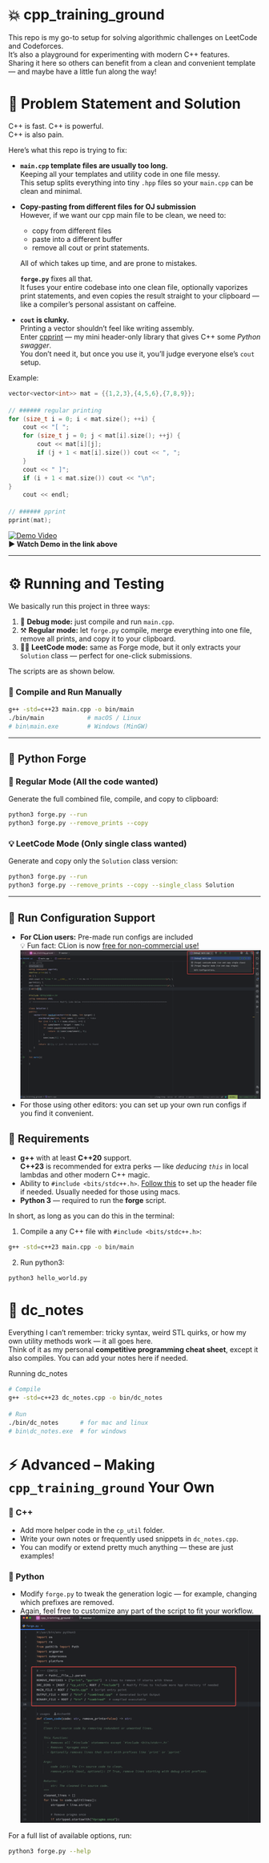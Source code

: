 # 💥 cpp_training_ground

This repo is my go-to setup for solving algorithmic challenges on LeetCode and Codeforces.  
It’s also a playground for experimenting with modern C++ features.  
Sharing it here so others can benefit from a clean and convenient template — and maybe have a little fun along the way!

# 📝  Problem Statement and Solution
C++ is fast. C++ is powerful.  
C++ is also pain.

Here’s what this repo is trying to fix:

- **`main.cpp` template files are usually too long.**  
  Keeping all your templates and utility code in one file messy.  
  This setup splits everything into tiny `.hpp` files so your `main.cpp` can be clean and minimal.

- **Copy-pasting from different files for OJ submission**  
  However, if we want our cpp main file to be clean, we need to:
    - copy from different files
    - paste into a different buffer
    - remove all cout or print statements. 
    
  All of which takes up time, and are prone to mistakes. 
    
    
  **`forge.py`** fixes all that.  
      It fuses your entire codebase into one clean file, optionally vaporizes print statements, and even copies the result straight to your clipboard — like a compiler’s personal assistant on caffeine.


- **`cout` is clunky.**  
  Printing a vector shouldn’t feel like writing assembly.  
  Enter [cpprint](https://github.com/dcchan98/cpprint) — my mini header-only library that gives C++ some *Python swagger*.  
  You don’t need it, but once you use it, you’ll judge everyone else’s `cout` setup.

Example:

```cpp
vector<vector<int>> mat = {{1,2,3},{4,5,6},{7,8,9}};

// ###### regular printing
for (size_t i = 0; i < mat.size(); ++i) {
    cout << "[ ";
    for (size_t j = 0; j < mat[i].size(); ++j) {
        cout << mat[i][j];
        if (j + 1 < mat[i].size()) cout << ", ";
    }
    cout << " ]";
    if (i + 1 < mat.size()) cout << "\n";
}
    cout << endl;
    
// ###### pprint 
pprint(mat);
```

[![Demo Video](https://img.youtube.com/vi/jbv2QQTHM5w/0.jpg)](https://youtu.be/jbv2QQTHM5w)  
**▶️ Watch Demo in the link above**

---

# ⚙️ Running and Testing

We basically run this project in three ways:

1. 🧩 **Debug mode:** just compile and run `main.cpp`.
2. ⚒️ **Regular mode:** let `forge.py` compile, merge everything into one file, remove all prints, and copy it to your clipboard.
3. 🧙‍♂️ **LeetCode mode:** same as Forge mode, but it only extracts your `Solution` class — perfect for one-click submissions. 

The scripts are as shown below.

### 🧩 Compile and Run Manually
```bash
g++ -std=c++23 main.cpp -o bin/main
./bin/main            # macOS / Linux
# bin\main.exe        # Windows (MinGW)
```
---
## 🐍 Python Forge
### 🔧 Regular Mode (All the code wanted)
Generate the full combined file, compile, and copy to clipboard:
```bash
python3 forge.py --run
python3 forge.py --remove_prints --copy
```
### 💡 LeetCode Mode (Only single class wanted)
Generate and copy only the `Solution` class version:
```bash
python3 forge.py --run
python3 forge.py --remove_prints --copy --single_class Solution
```
---
## 🧠 Run Configuration Support 
- **For CLion users:** Pre-made run configs are included  
 💡 Fun fact: CLion is now [free for non-commercial use!](https://blog.jetbrains.com/clion/2025/05/clion-is-now-free-for-non-commercial-use/)
  ![clion_run_configs.png](images/clion_run_configs.png)  
- For those using other editors: you can set up your own run configs if you find it convenient.


## 🧰 Requirements

- **g++** with at least **C++20** support.  
  **C++23** is recommended for extra perks — like *deducing `this`* in local lambdas and other modern C++ magic.
- Ability to `#include <bits/stdc++.h>`. [Follow this](https://www.youtube.com/watch?v=3wMR7RCDgYw) to set up the header file if needed. Usually needed for those using macs. 
- **Python 3** — required to run the **forge** script.

In short, as long as you can do this in the terminal:

1. Compile a any C++ file with `#include <bits/stdc++.h>`:
```bash
g++ -std=c++23 main.cpp -o bin/main
```
2. Run python3:
```bash
python3 hello_world.py
```


# 📝 dc_notes 

Everything I can’t remember: tricky syntax, weird STL quirks, or how my own utility methods work — it all goes here.  
Think of it as my personal **competitive programming cheat sheet**, except it also compiles. You can add your notes here if needed.

Running dc_notes
```bash
# Compile
g++ -std=c++23 dc_notes.cpp -o bin/dc_notes

# Run
./bin/dc_notes      # for mac and linux
# bin\dc_notes.exe  # for windows
```

# ⚡ Advanced – Making `cpp_training_ground` Your Own

### 🧩 C++
- Add more helper code in the `cp_util` folder.
- Write your own notes or frequently used snippets in `dc_notes.cpp`.
- You can modify or extend pretty much anything — these are just examples!

### 🐍 Python
- Modify `forge.py` to tweak the generation logic — for example, changing which prefixes are removed.
- Again, feel free to customize any part of the script to fit your workflow.
![img.png](images/python_configs.png)

For a full list of available options, run:

```bash
python3 forge.py --help
```


